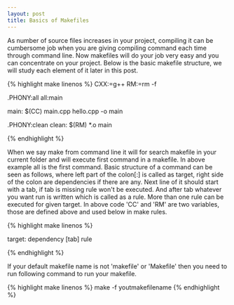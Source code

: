 ```yaml
---
layout: post
title: Basics of Makefiles
---
```


As number of source files increases in your project, compiling it can be cumbersome job when you are giving compiling command each time through command line. Now makefiles will do your job very easy and you can concentrate on your project. Below is the basic makefile structure, we will study each element of it later in this post.

{% highlight make linenos %}
CXX:=g++
RM:=rm -f

.PHONY:all
all:main
	
main:
	$(CC) main.cpp hello.cpp -o main

.PHONY:clean
clean:
	$(RM) *.o main

{% endhighlight %}

When we say make from command line it will for search makefile in your current folder and will execute first command in a makefile. In above example all is the first command. Basic structure of a command can be seen as follows, where left part of the colon[:] is called as target, right side of the colon are dependencies if there are any. Next line of it should start with a tab, if tab is missing rule won't be executed. And after tab whatever you want run is written which is called as a rule. More than one rule can be executed for given target. In above code 'CC' and 'RM' are two variables, those are defined above and used below in make rules.

{% highlight make linenos %}

target: dependency
[tab] rule

{% endhighlight %}

If your default makefile name is not 'makefile' or 'Makefile' then you need to run following command to run your makefile.

{% highlight make linenos %}
make -f youtmakefilename
{% endhighlight %}
